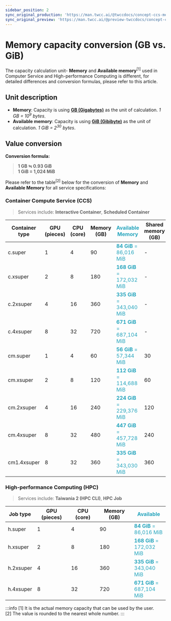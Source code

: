 ```yaml
---
sidebar_position: 2
sync_original_production: 'https://man.twcc.ai/@twccdocs/concept-ccs-memory-conversion-en'
sync_original_preview: 'https://man.twcc.ai/@preview-twccdocs/concept-ccs-memory-conversion-en'
---
```


# Memory capacity conversion (GB vs. GiB)



The capacity calculation unit- **Memory** and **Available memory**<sup>[1]</sup> used in Computer Service and High-performance Computing is different, for detailed differences and conversion formulas, please refer to this article.


## Unit description

- **Memory**: Capacity is using **[GB (Gigabytes)](https://en.wikipedia.org/wiki/Gigabyte)** as the unit of calculation. *1 GB = 10<sup>9</sup> bytes*.
- **Available memory**: Capacity is using **[GiB (Gibibyte)](https://en.wikipedia.org/wiki/Byte#Multiple-byte_units)** as the unit of calculation. *1 GiB = 2<sup>30</sup> bytes*.

## Value conversion

**Conversion formula:**
> **1 GB ≒ 0.93 GiB** <br/>
**1 GiB = 1,024 MiB**

Please refer to the table<sup>[2]</sup> below for the conversion of **Memory** and **Available Memory** for all service specifications:

### Container Compute Service (CCS)

> Services include: **Interactive Container**, **Scheduled Container**

| Container type | GPU (pieces)| CPU (core) | Memory (GB) |<font color='#27a5bd'>**Available Memory**</font> |Shared memory (GB)|<font color='#27a5bd'>Available Shared Memory</font>|
| -------- | -------- | -------- |-------- |-------- |-------- |-------- |
| c.super   | 1     | 4     |90     |<font color='#27a5bd'>**84 GiB**</font><font color='#27a5bd'> =</font><div></div><font color='#27a5bd'>86,016  MiB </font>   |-|-|
| c.xsuper   | 2    | 8    |180     |<font color='#27a5bd'>**168 GiB**</font><font color='#27a5bd'> =</font><div></div><font color='#27a5bd'>172,032  MiB </font>       |-|-|
| c.2xsuper   | 4     | 16    |360     |<font color='#27a5bd'>**335 GiB**</font><font color='#27a5bd'> =</font><div></div><font color='#27a5bd'>343,040  MiB </font>      |-|-|
| c.4xsuper  | 8     | 32     |720     |<font color='#27a5bd'>**671 GiB**</font><font color='#27a5bd'> =</font><div></div><font color='#27a5bd'>687,104  MiB </font>      |-|-|
| cm.super   | 1     | 4     |60     | <font color='#27a5bd'>**56 GiB**</font><font color='#27a5bd'> =</font><div></div><font color='#27a5bd'>57,344  MiB </font>    | 30    | <font color='#27a5bd'>**28 GiB**</font><font color='#27a5bd'> =</font><div></div><font color='#27a5bd'>28,672  MiB </font>    |
| cm.xsuper  | 2     | 8     |120     |  <font color='#27a5bd'>**112 GiB**</font><font color='#27a5bd'> =</font><div></div><font color='#27a5bd'>114,688  MiB </font>     | 60    |  <font color='#27a5bd'>**56 GiB**</font><font color='#27a5bd'> =</font><div></div><font color='#27a5bd'>57,344  MiB </font>   |
| cm.2xsuper   | 4     | 16     |240     | <font color='#27a5bd'>**224 GiB**</font><font color='#27a5bd'> =</font><div></div><font color='#27a5bd'>229,376  MiB </font>     | 120    |<font color='#27a5bd'>**112 GiB**</font><font color='#27a5bd'> =</font><div></div><font color='#27a5bd'>114,688  MiB </font>     |
| cm.4xsuper   | 8     | 32     |480     |  <font color='#27a5bd'>**447 GiB**</font><font color='#27a5bd'> =</font><div></div><font color='#27a5bd'>457,728  MiB </font>   |  240    |<font color='#27a5bd'>**224 GiB**</font><font color='#27a5bd'> =</font><div></div><font color='#27a5bd'>229,376  MiB </font>     |
| cm1.4xsuper   | 8     | 32     |360     |  <font color='#27a5bd'>**335 GiB**</font><font color='#27a5bd'> =</font><div></div><font color='#27a5bd'>343,030  MiB </font>   |  360    |<font color='#27a5bd'>**335 GiB**</font><font color='#27a5bd'> =</font><div></div><font color='#27a5bd'>343,030  MiB </font>     |

### High-performance Computing (HPC)

> Services include: **Taiwania 2 (HPC CLI)**, **HPC Job**

| Job type | GPU (pieces)| CPU (core) | Memory (GB) |<font color='#27a5bd'>**Available**</font> |
| -------- | -------- | -------- |-------- |-------- |
| h.super   | 1     | 4     |90     |<font color='#27a5bd'>**84 GiB**</font><font color='#27a5bd'> =</font><div></div><font color='#27a5bd'>86,016  MiB </font>   |
| h.xsuper   | 2    | 8    |180     |<font color='#27a5bd'>**168 GiB**</font><font color='#27a5bd'> =</font><div></div><font color='#27a5bd'>172,032  MiB </font>       |
| h.2xsuper   | 4     | 16    |360     |<font color='#27a5bd'>**335 GiB**</font><font color='#27a5bd'> =</font><div></div><font color='#27a5bd'>343,040  MiB </font>      |
| h.4xsuper  | 8     | 32     |720     |<font color='#27a5bd'>**671 GiB**</font><font color='#27a5bd'> =</font><div></div><font color='#27a5bd'>687,104  MiB </font>      |

:::info
[1] It is the actual memory capacity that can be used by the user.<br/>
[2] The value is rounded to the nearest whole number.
:::